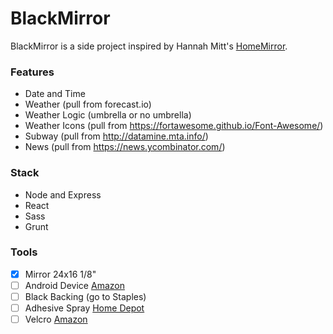 # BlackMirror

BlackMirror is a side project inspired by Hannah Mitt's [HomeMirror](https://github.com/HannahMitt/HomeMirror).

### Features
 
  - Date and Time
  - Weather (pull from forecast.io)
  - Weather Logic (umbrella or no umbrella)
  - Weather Icons (pull from https://fortawesome.github.io/Font-Awesome/)
  - Subway (pull from http://datamine.mta.info/)
  - News (pull from https://news.ycombinator.com/)

### Stack

  - Node and Express
  - React
  - Sass
  - Grunt

### Tools

- [x] Mirror 24x16 1/8"
- [ ] Android Device [Amazon](http://www.amazon.com/gp/offer-listing/B009X3UW2G/ref=olp_tab_refurbished?ie=UTF8&condition=refurbished&qid=1441327955&sr=8-1)
- [ ] Black Backing (go to Staples)
- [ ] Adhesive Spray [Home Depot](http://www.homedepot.com/p/3M-Super-77-16-75-fl-oz-Multi-Purpose-Spray-Adhesive-77-CC/100067550)
- [ ] Velcro [Amazon](http://www.amazon.com/VELCRO-Industrial-Strength-Wide-Black/dp/B00006RSP1/ref=sr_1_2?ie=UTF8&qid=1442924711&sr=8-2&keywords=strong+velcro+strips)